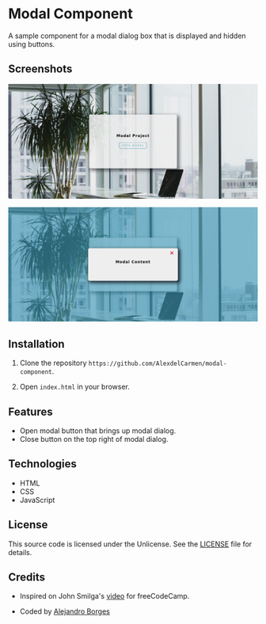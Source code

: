 # Modal Component

A sample component for a modal dialog box that is displayed and hidden using buttons.

## Screenshots

![Screenshot 1](./assets/screenshot1.png)

![Screenshot 2](./assets/screenshot2.png)

## Installation

1. Clone the repository `https://github.com/AlexdelCarmen/modal-component`.

2. Open `index.html` in your browser. 

## Features

- Open modal button that brings up modal dialog.
- Close button on the top right of modal dialog.

## Technologies

- HTML
- CSS
- JavaScript

## License

This source code is licensed under the Unlicense.  See the [LICENSE](./LICENSE) file for details.

## Credits

- Inspired on John Smilga's [video](https://youtu.be/3PHXvlpOkf4) for freeCodeCamp. 

- Coded by [Alejandro Borges](https://github.com/AlexdelCarmen)
